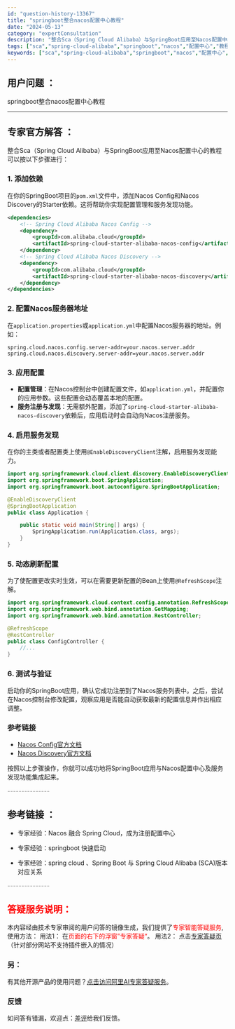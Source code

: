 ```yaml
---
id: "question-history-13367"
title: "springboot整合nacos配置中心教程"
date: "2024-05-13"
category: "expertConsultation"
description: "整合Sca（Spring Cloud Alibaba）与SpringBoot应用至Nacos配置中心的教程可以按以下步骤进行：### 1. 添加依赖在你的SpringBoot项目的`pom.xml`文件中，添加Nacos Config和Nacos Discovery的Starter依赖。这将帮助你实"
tags: ["sca","spring-cloud-alibaba","springboot","nacos","配置中心","教程"]
keywords: ["sca","spring-cloud-alibaba","springboot","nacos","配置中心","教程"]
---
```


## 用户问题 ： 
 springboot整合nacos配置中心教程  

---------------
## 专家官方解答 ：

整合Sca（Spring Cloud Alibaba）与SpringBoot应用至Nacos配置中心的教程可以按以下步骤进行：

### 1. 添加依赖
在你的SpringBoot项目的`pom.xml`文件中，添加Nacos Config和Nacos Discovery的Starter依赖。这将帮助你实现配置管理和服务发现功能。

```xml
<dependencies>
    <!-- Spring Cloud Alibaba Nacos Config -->
    <dependency>
        <groupId>com.alibaba.cloud</groupId>
        <artifactId>spring-cloud-starter-alibaba-nacos-config</artifactId>
    </dependency>
    <!-- Spring Cloud Alibaba Nacos Discovery -->
    <dependency>
        <groupId>com.alibaba.cloud</groupId>
        <artifactId>spring-cloud-starter-alibaba-nacos-discovery</artifactId>
    </dependency>
</dependencies>
```

### 2. 配置Nacos服务器地址
在`application.properties`或`application.yml`中配置Nacos服务器的地址。例如：

```properties
spring.cloud.nacos.config.server-addr=your.nacos.server.addr
spring.cloud.nacos.discovery.server-addr=your.nacos.server.addr
```

### 3. 应用配置
- **配置管理**：在Nacos控制台中创建配置文件，如`application.yml`，并配置你的应用参数。这些配置会动态覆盖本地的配置。
- **服务注册与发现**：无需额外配置，添加了`spring-cloud-starter-alibaba-nacos-discovery`依赖后，应用启动时会自动向Nacos注册服务。

### 4. 启用服务发现
在你的主类或者配置类上使用`@EnableDiscoveryClient`注解，启用服务发现能力。

```java
import org.springframework.cloud.client.discovery.EnableDiscoveryClient;
import org.springframework.boot.SpringApplication;
import org.springframework.boot.autoconfigure.SpringBootApplication;

@EnableDiscoveryClient
@SpringBootApplication
public class Application {

    public static void main(String[] args) {
        SpringApplication.run(Application.class, args);
    }
}
```

### 5. 动态刷新配置
为了使配置更改实时生效，可以在需要更新配置的Bean上使用`@RefreshScope`注解。

```java
import org.springframework.cloud.context.config.annotation.RefreshScope;
import org.springframework.web.bind.annotation.GetMapping;
import org.springframework.web.bind.annotation.RestController;

@RefreshScope
@RestController
public class ConfigController {
    //...
}
```

### 6. 测试与验证
启动你的SpringBoot应用，确认它成功注册到了Nacos服务列表中。之后，尝试在Nacos控制台修改配置，观察应用是否能自动获取最新的配置信息并作出相应调整。

### 参考链接
- [Nacos Config官方文档](https://github.com/spring-cloud-incubator/spring-cloud-alibaba/wiki/Nacos-config)
- [Nacos Discovery官方文档](https://github.com/spring-cloud-incubator/spring-cloud-alibaba/wiki/Nacos-discovery)

按照以上步骤操作，你就可以成功地将SpringBoot应用与Nacos配置中心及服务发现功能集成起来。


<font color="#949494">---------------</font> 


## 参考链接 ：

* 专家经验：Nacos 融合 Spring Cloud，成为注册配置中心 
 
 * 专家经验：springboot 快速启动 
 
 * 专家经验：spring cloud 、Spring Boot 与 Spring Cloud Alibaba (SCA)版本对应关系 


 <font color="#949494">---------------</font> 
 


## <font color="#FF0000">答疑服务说明：</font> 

本内容经由技术专家审阅的用户问答的镜像生成，我们提供了<font color="#FF0000">专家智能答疑服务</font>,使用方法：
用法1： 在<font color="#FF0000">页面的右下的浮窗”专家答疑“</font>。
用法2： 点击[专家答疑页](https://answer.opensource.alibaba.com/docs/intro)（针对部分网站不支持插件嵌入的情况）
### 另：


有其他开源产品的使用问题？[点击访问阿里AI专家答疑服务](https://answer.opensource.alibaba.com/docs/intro)。
### 反馈
如问答有错漏，欢迎点：[差评](https://ai.nacos.io/user/feedbackByEnhancerGradePOJOID?enhancerGradePOJOId=13371)给我们反馈。
